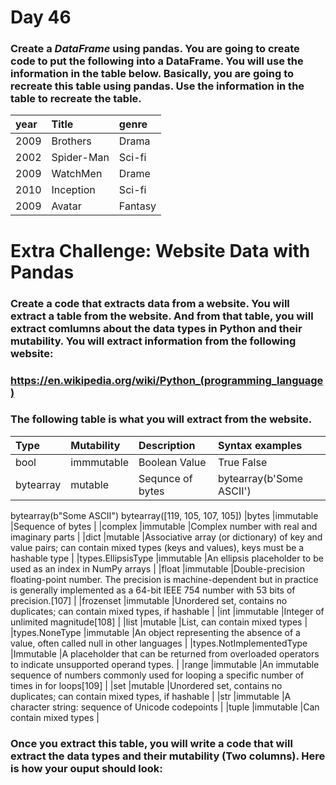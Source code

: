 # Day 46

### Create a _DataFrame_ using pandas. You are going to create code to put the following into a DataFrame. You will use the information in the table below. Basically, you are going to recreate this table using pandas. Use the information in the table to recreate the table.
|year          |Title        |genre         |
| :---         | :---        | :---         |
|2009          |Brothers     |Drama         |
|2002          |Spider-Man   |Sci-fi        |
|2009          |WatchMen     |Drame         |
|2010          |Inception    |Sci-fi        |
|2009          |Avatar       |Fantasy       |
# Extra Challenge: Website Data with Pandas

### Create a code that extracts data from a website. You will extract a table from the website. And from that table, you will extract comlumns about the data types in Python and their mutability. You will extract information from the following website:
### https://en.wikipedia.org/wiki/Python_(programming_language)
### The following table is what you will extract from the website.
|Type                     | Mutability |   Description                                                                          |Syntax examples           |
| :---                    | :---       | :---                                                                                   | :---                      
|bool                     |immmutable  |Boolean Value |True  False |
|bytearray                |mutable     |Sequnce of bytes | bytearray(b'Some ASCII')
bytearray(b"Some ASCII")
bytearray([119, 105, 107, 105])
|bytes                    |immutable   |Sequence of bytes |
|complex                  |immutable   |Complex number with real and imaginary parts |
|dict                     |mutable     |Associative array (or dictionary) of key and value pairs; can contain mixed types (keys and values), keys must be a hashable type |
|types.EllipsisType       |immutable   |An ellipsis placeholder to be used as an index in NumPy arrays |
|float                    |immutable   |Double-precision floating-point number. The precision is machine-dependent but in practice is generally implemented as a 64-bit IEEE 754 number with 53 bits of precision.[107] |
|frozenset                |immutable   |Unordered set, contains no duplicates; can contain mixed types, if hashable |
|int                      |immutable   |Integer of unlimited magnitude[108] |
|list                     |mutable     |List, can contain mixed types |
|types.NoneType           |immutable   |An object representing the absence of a value, often called null in other languages |
|types.NotImplementedType |Immutable   |A placeholder that can be returned from overloaded operators to indicate unsupported operand types. |
|range                    |immutable   |An immutable sequence of numbers commonly used for looping a specific number of times in for loops[109] |
|set                      |mutable     |Unordered set, contains no duplicates; can contain mixed types, if hashable |
|str                      |immutable   |A character string: sequence of Unicode codepoints |
|tuple                    |immutable   |Can contain mixed types |
### Once you extract this table, you will write a code that will extract the data types and their mutability (Two columns). Here is how your ouput should look:
